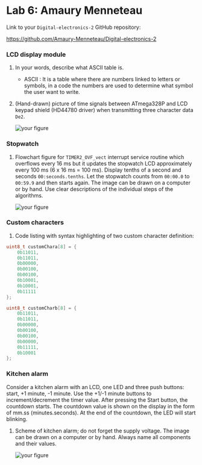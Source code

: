 # Lab 6: Amaury Menneteau

Link to your `Digital-electronics-2` GitHub repository:

https://github.com/Amaury-Menneteau/Digital-electronics-2


### LCD display module

1. In your words, describe what ASCII table is.
   * ASCII : It is a table where there are numbers linked to letters or symbols, in a code the numbers are used to determine what symbol the user want to write.

2. (Hand-drawn) picture of time signals between ATmega328P and LCD keypad shield (HD44780 driver) when transmitting three character data `De2`.

   ![your figure]()


### Stopwatch

1. Flowchart figure for `TIMER2_OVF_vect` interrupt service routine which overflows every 16&nbsp;ms but it updates the stopwatch LCD approximately every 100&nbsp;ms (6 x 16&nbsp;ms = 100&nbsp;ms). Display tenths of a second and seconds `00:seconds.tenths`. Let the stopwatch counts from `00:00.0` to `00:59.9` and then starts again. The image can be drawn on a computer or by hand. Use clear descriptions of the individual steps of the algorithms.

   ![your figure]()


### Custom characters

1. Code listing with syntax highlighting of two custom character definition:

```c
uint8_t customChara[8] = {
    0b11011,
    0b11011,
    0b00000,
    0b00100,
    0b00100,
    0b10001,
    0b10001,
    0b11111
};

uint8_t customCharb[8] = {
    0b11011,
    0b11011,
    0b00000,
    0b00100,
    0b00100,
    0b00000,
    0b11111,
    0b10001
};
```


### Kitchen alarm

Consider a kitchen alarm with an LCD, one LED and three push buttons: start, +1 minute, -1 minute. Use the +1/-1 minute buttons to increment/decrement the timer value. After pressing the Start button, the countdown starts. The countdown value is shown on the display in the form of mm.ss (minutes.seconds). At the end of the countdown, the LED will start blinking.

1. Scheme of kitchen alarm; do not forget the supply voltage. The image can be drawn on a computer or by hand. Always name all components and their values.

   ![your figure]()
